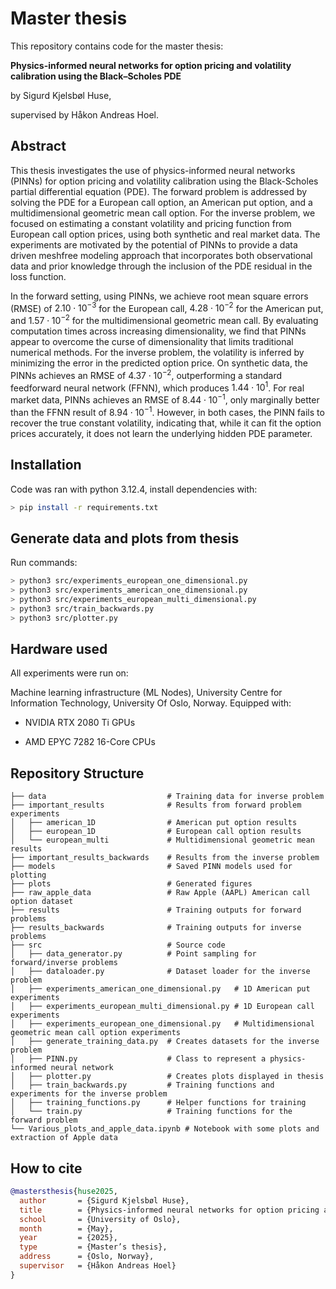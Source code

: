 # Master thesis
This repository contains code for the master thesis: 

**Physics-informed neural networks for option pricing and volatility calibration using the Black–Scholes PDE**
 
by Sigurd Kjelsbøl Huse, 

supervised by Håkon Andreas Hoel. 

## Abstract

This thesis investigates the use of physics-informed neural networks (PINNs) for option pricing and volatility calibration using the Black-Scholes partial differential equation (PDE). The forward problem is addressed by solving the PDE for a European call option, an American put option, and a multidimensional geometric mean call option. For the inverse problem, we focused on estimating a constant volatility and pricing function from European call option prices, using both synthetic and real market data. The experiments are motivated by the potential of PINNs to provide a data driven meshfree modeling approach that incorporates both observational data and prior knowledge through the inclusion of the PDE residual in the loss function.

In the forward setting, using PINNs, we achieve root mean square errors (RMSE) of $2.10\cdot10^{-3}$ for the European call, $4.28 \cdot 10^{-2}$ for the American put, and $1.57 \cdot 10^{-2}$ for the multidimensional geometric mean call. By evaluating computation times across increasing dimensionality, we find that PINNs appear to overcome the curse of dimensionality that limits traditional numerical methods. For the inverse problem, the volatility is inferred by minimizing the error in the predicted option price. On synthetic data, the PINNs achieves an RMSE of $4.37 \cdot 10^{-2}$, outperforming a standard feedforward neural network (FFNN), which produces $1.44 \cdot 10^1$. For real market data, PINNs achieves an RMSE of $8.44 \cdot 10^{-1}$, only marginally better than the FFNN result of $8.94 \cdot 10^{-1}$. However, in both cases, the PINN fails to recover the true constant volatility, indicating that, while it can fit the option prices accurately, it does not learn the underlying hidden PDE parameter.

## Installation 
Code was ran with python 3.12.4, install dependencies with:

```bash
> pip install -r requirements.txt
```

## Generate data and plots from thesis
Run commands:

```bash
> python3 src/experiments_european_one_dimensional.py
> python3 src/experiments_american_one_dimensional.py
> python3 src/experiments_european_multi_dimensional.py
> python3 src/train_backwards.py
> python3 src/plotter.py
```


## Hardware used
All experiments were run on:

Machine learning infrastructure (ML Nodes), University Centre for Information Technology, University Of Oslo, Norway.
Equipped with:

- NVIDIA RTX 2080 Ti GPUs

- AMD EPYC 7282 16-Core CPUs

## Repository Structure
```text
├── data                           # Training data for inverse problem 
├── important_results              # Results from forward problem experiments 
│   ├── american_1D                # American put option results 
│   ├── european_1D                # European call option results 
│   └── european_multi             # Multidimensional geometric mean results
├── important_results_backwards    # Results from the inverse problem 
├── models                         # Saved PINN models used for plotting 
├── plots                          # Generated figures 
├── raw_apple_data                 # Raw Apple (AAPL) American call option dataset 
├── results                        # Training outputs for forward problems 
├── results_backwards              # Training outputs for inverse problems 
├── src                            # Source code 
│   ├── data_generator.py          # Point sampling for forward/inverse problems 
│   ├── dataloader.py              # Dataset loader for the inverse problem 
│   ├── experiments_american_one_dimensional.py   # 1D American put experiments
│   ├── experiments_european_multi_dimensional.py # 1D European call experiments
│   ├── experiments_european_one_dimensional.py   # Multidimensional geometric mean call option experiments
│   ├── generate_training_data.py  # Creates datasets for the inverse problem
│   ├── PINN.py                    # Class to represent a physics-informed neural network 
│   ├── plotter.py                 # Creates plots displayed in thesis 
│   ├── train_backwards.py         # Training functions and experiments for the inverse problem
│   ├── training_functions.py      # Helper functions for training 
│   └── train.py                   # Training functions for the forward problem 
└── Various_plots_and_apple_data.ipynb # Notebook with some plots and extraction of Apple data
```

## How to cite
```bibtex
@mastersthesis{huse2025, 
  author       = {Sigurd Kjelsbøl Huse},
  title        = {Physics-informed neural networks for option pricing and volatility calibration using the Black–Scholes PDE},
  school       = {University of Oslo},
  month        = {May},
  year         = {2025}, 
  type         = {Master’s thesis}, 
  address      = {Oslo, Norway}, 
  supervisor   = {Håkon Andreas Hoel} 
}
```
